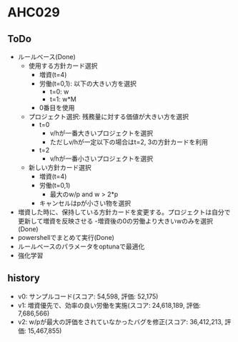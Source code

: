 # AHC029

## ToDo

- ルールベース(Done)
  - 使用する方針カード選択
    - 増資(t=4)
    - 労働(t=0,1): 以下の大きい方を選択
      - t=0: w
      - t=1: w*M
    - 0番目を使用
  - プロジェクト選択: 残務量に対する価値が大きい方を選択
    - t=0
      - v/hが一番大きいプロジェクトを選択
      - ただしv/hが一定以下の場合はt=2, 3の方針カードを利用
    - t=2
      - v/hが一番小さいプロジェクトを選択
  - 新しい方針カード選択
    - 増資(t=4)
    - 労働(t=0,1)
      - 最大のw/p and w > 2*p
    - キャンセルはpが小さい物を選択
- 増資した時に、保持している方針カードを変更する。プロジェクトは自分で更新して増資を反映させる
-増資後の0の労働より大きいwのみを選択(Done)
- powershellでまとめて実行(Done)
- ルールベースのパラメータをoptunaで最適化
- 強化学習

## history

- v0: サンプルコード(スコア: 54,598, 評価: 52,175)
- v1: 増資優先で、効率の良い労働を実施(スコア: 24,618,189, 評価: 7,686,566)
- v2: w/pが最大の評価をされていなかったバグを修正(スコア: 36,412,213, 評価: 15,467,855)
